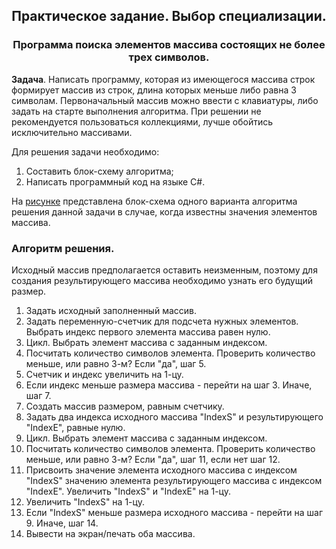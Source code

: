 <h2 align="center">Практическое задание. Выбор специализации.</h2>
<h3 align="center">Программа поиска элементов массива состоящих не более трех символов.</h3>


**Задача**. Написать программу, которая из имеющегося массива строк формирует массив из строк, 
длина которых меньше либо равна 3 символам. Первоначальный массив можно ввести с клавиатуры, 
либо задать на старте выполнения алгоритма. При решении не рекомендуется пользоваться коллекциями, 
лучше обойтись исключительно массивами.

Для решения задачи необходимо:

1. Составить блок-схему алгоритма;
2. Написать программный код на языке С#.

На [рисунке](1) представлена блок-схема одного варианта алгоритма решения данной задачи в случае, 
когда известны значения элементов массива.

### Алгоритм решения.
Исходный массив предполагается оставить неизменным, поэтому для создания результирующего массива 
необходимо узнать его будущий размер.

1. Задать исходный заполненный массив.
2. Задать переменную-счетчик для подсчета нужных элементов. Выбрать индекс первого элемента массива равен нулю.
3. Цикл. Выбрать элемент массива с заданным индексом.
4. Посчитать количество символов элемента. Проверить количество меньше, или равно 3-м? Если "да", шаг 5.
5. Счетчик и индекс увеличить на 1-цу.
6. Если индекс меньше размера массива - перейти на шаг 3. Иначе, шаг 7.
7. Создать массив размером, равным счетчику.
8. Задать два индекса исходного массива "IndexS" и результирующего "IndexE", равные нулю.
9. Цикл. Выбрать элемент массива с заданным индексом.
10. Посчитать количество символов элемента. Проверить количество меньше, или равно 3-м? 
Если "да", шаг 11, если нет шаг 12.
11. Присвоить значение элемента исходного массива с индексом "IndexS" значению элемента результирующего массива
с индексом "IndexE". Увеличить "IndexS" и "IndexE" на 1-цу.
12. Увеличить "IndexS" на 1-цу.
13. Если "IndexS" меньше размера исходного массива - перейти на шаг 9. Иначе, шаг 14.
14. Вывести на экран/печать оба массива.


[1]: (task001_choice_el-t_less_3_symb/pic/test_find_el-t_string_array.drawio.png)